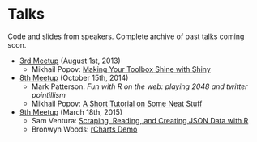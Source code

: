 # Talks
Code and slides from speakers. Complete archive of past talks coming soon.

* [3rd Meetup](http://www.meetup.com/Pittsburgh-useR-Group/events/127307902/) (August 1st, 2013)
	* Mikhail Popov: [Making Your Toolbox Shine with Shiny](https://github.com/Pittsburgh-useR-Group/Talks/tree/master/003_2013-08-01/shiny)
* [8th Meetup](http://www.meetup.com/Pittsburgh-useR-Group/events/205361302/) (October 15th, 2014)
	* Mark Patterson: *Fun with R on the web: playing 2048 and twitter pointillism*
	* Mikhail Popov: [A Short Tutorial on Some Neat Stuff](https://github.com/Pittsburgh-useR-Group/Talks/tree/master/008_2014-10-15/advanced_r)
* [9th Meetup](http://www.meetup.com/Pittsburgh-useR-Group/events/219230698/) (March 18th, 2015)
	* Sam Ventura: [Scraping, Reading, and Creating JSON Data with R](https://github.com/Pittsburgh-useR-Group/Talks/tree/master/009_2015-03-18/json)
	* Bronwyn Woods: [rCharts Demo](https://github.com/Pittsburgh-useR-Group/Talks/tree/master/009_2015-03-18/rchartsdemo)
